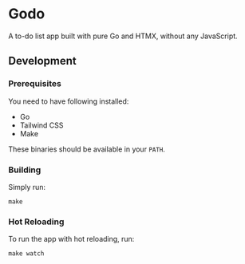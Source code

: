# Godo

A to-do list app built with pure Go and HTMX, without any JavaScript.

## Development

### Prerequisites

You need to have following installed:

- Go
- Tailwind CSS
- Make

These binaries should be available in your `PATH`.


### Building

Simply run:

```
make
```

### Hot Reloading

To run the app with hot reloading, run:

```
make watch
```
